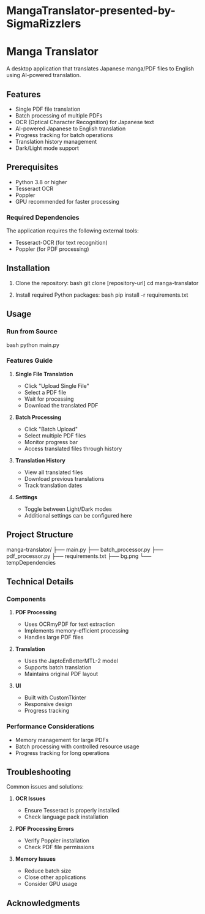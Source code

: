 # MangaTranslator-presented-by-SigmaRizzlers

# Manga Translator

A desktop application that translates Japanese manga/PDF files to English using AI-powered translation.

## Features

- Single PDF file translation
- Batch processing of multiple PDFs
- OCR (Optical Character Recognition) for Japanese text
- AI-powered Japanese to English translation
- Progress tracking for batch operations
- Translation history management
- Dark/Light mode support

## Prerequisites

- Python 3.8 or higher
- Tesseract OCR
- Poppler
- GPU recommended for faster processing

### Required Dependencies

The application requires the following external tools:
- Tesseract-OCR (for text recognition)
- Poppler (for PDF processing)

## Installation

1. Clone the repository:
bash
git clone [repository-url]
cd manga-translator

2. Install required Python packages:
bash
pip install -r requirements.txt

## Usage

### Run from Source
bash
python main.py

### Features Guide

1. **Single File Translation**
   - Click "Upload Single File"
   - Select a PDF file
   - Wait for processing
   - Download the translated PDF

2. **Batch Processing**
   - Click "Batch Upload"
   - Select multiple PDF files
   - Monitor progress bar
   - Access translated files through history

3. **Translation History**
   - View all translated files
   - Download previous translations
   - Track translation dates

4. **Settings**
   - Toggle between Light/Dark modes
   - Additional settings can be configured here

## Project Structure
manga-translator/
├── main.py 
├── batch_processor.py
├── pdf_processor.py 
├── requirements.txt
├── bg.png
└── tempDependencies

## Technical Details

### Components

1. **PDF Processing**
   - Uses OCRmyPDF for text extraction
   - Implements memory-efficient processing
   - Handles large PDF files

2. **Translation**
   - Uses the JaptoEnBetterMTL-2 model
   - Supports batch translation
   - Maintains original PDF layout

3. **UI**
   - Built with CustomTkinter
   - Responsive design
   - Progress tracking

### Performance Considerations

- Memory management for large PDFs
- Batch processing with controlled resource usage
- Progress tracking for long operations

## Troubleshooting

Common issues and solutions:

1. **OCR Issues**
   - Ensure Tesseract is properly installed
   - Check language pack installation

2. **PDF Processing Errors**
   - Verify Poppler installation
   - Check PDF file permissions

3. **Memory Issues**
   - Reduce batch size
   - Close other applications
   - Consider GPU usage

## Acknowledgments

